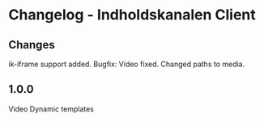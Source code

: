 Changelog - Indholdskanalen Client
======

## Changes
ik-iframe support added.
Bugfix: Video fixed.
Changed paths to media.

## 1.0.0
Video
Dynamic templates